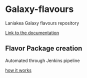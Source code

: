 # Galaxy-flavours

Laniakea Galaxy flavours repository

[Link to the documentation](https://laniakea.readthedocs.io/en/latest/user_documentation/galaxy/galaxy_flavours_creation.html)

## Flavor Package creation

Automated through Jenkins pipeline

[how it works](JNK-CI/README.md)

